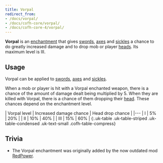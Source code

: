 ```yaml
---
title: Vorpal
redirect_from:
- /docs/vorpal/
- /docs/cofh-core/vorpal/
- /docs/cofh-core-4/vorpal/
---
```


**Vorpal** is an [enchantment](https://minecraft.gamepedia.com/Enchanting) that
gives [swords](https://minecraft.gamepedia.com/Sword),
[axes](https://minecraft.gamepedia.com/Axe) and [sickles](/docs/1.12/thermal-foundation-2/sickles/) a
chance to do greatly increased damage and to drop mob or player
[heads](https://minecraft.gamepedia.com/Mob_head). Its maximum level is III.


Usage
-----

Vorpal can be applied to [swords](https://minecraft.gamepedia.com/Sword),
[axes](https://minecraft.gamepedia.com/Axe) and [sickles](/docs/1.12/thermal-foundation-2/sickles/).

When a mob or player is hit with a Vorpal enchanted weapon, there is a chance of
the amount of damage dealt being multiplied by 5. When they are killed with
Vorpal, there is a chance of them dropping their
[head](https://minecraft.gamepedia.com/Head). These chances depend on the
enchantment level.

| Vorpal level | Increased damage chance | Head drop chance |
|---
| I | 5% | 20% |
| II | 10% | 40% |
| III | 15% | 60% |
{:.uk-table .uk-table-striped .uk-table-condensed .uk-text-small .cofh-table-compress}


Trivia
------

* The Vorpal enchantment was originally added by the now outdated mod
  [RedPower](http://www.eloraam.com/).
